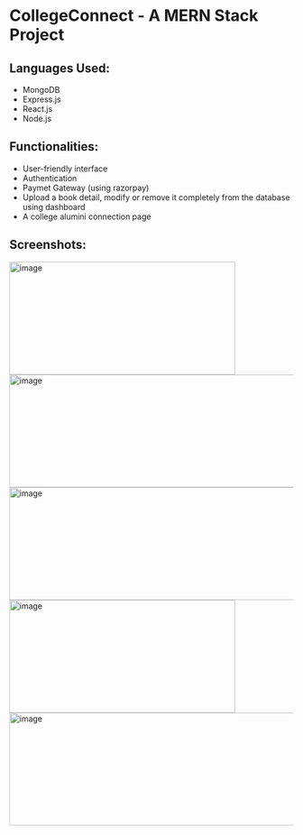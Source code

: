 # CollegeConnect - A MERN Stack Project

## Languages Used:
- MongoDB
- Express.js
- React.js
- Node.js

  
## Functionalities:
- User-friendly interface
- Authentication
- Paymet Gateway (using razorpay)
- Upload a book detail, modify or remove it completely from the database using dashboard
- A college alumini connection page

## Screenshots:
<img width="400" height="200" alt="image" src="https://github.com/Nupur-30/CollegeConnect/assets/137505732/91331b2d-37fe-4ffb-be23-75bfdfcc58bf">

<img width="600" height="200" alt="image" src="https://github.com/Nupur-30/CollegeConnect/assets/137505732/aedee783-4dab-4e42-8741-192fadb6decb">

<img width="600" height="200" alt="image" src="https://github.com/Nupur-30/CollegeConnect/assets/137505732/7555f195-06fc-4753-a302-b31a003f785b">

<img width="400" height="200" alt="image" src="https://github.com/Nupur-30/CollegeConnect/assets/137505732/a177c610-2d0a-4e4c-903c-d8aff111874d">

<img width="600" height="200" alt="image" src="https://github.com/Nupur-30/CollegeConnect/assets/137505732/339c7b8c-680a-40fb-bda3-e4d46df75875">





  
